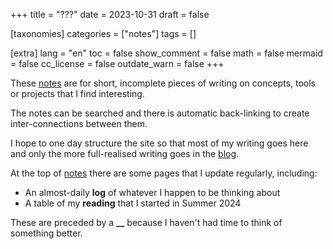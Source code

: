 +++
title = "???"
date = 2023-10-31
draft = false

[taxonomies]
categories = ["notes"]
tags = []

[extra]
lang = "en"
toc = false
show_comment = false
math = false
mermaid = false
cc_license = false
outdate_warn = false
+++

These [notes](@/notes/_index.md) are for short, incomplete pieces of writing on
concepts, tools or projects that I find interesting.

The notes can be searched and there is automatic back-linking to create inter-connections between them.

I hope to one day structure the site so that most of my writing goes here and
only the more full-realised writing goes in the [blog](@/blog/_index.md).

At the top of [notes](@/notes/_index.md) there are some pages that I update regularly, including:

- An almost-daily **log** of whatever I happen to be thinking about
- A table of my **reading** that I started in Summer 2024

These are preceded by a **__** because I haven't had time to think of something better.
